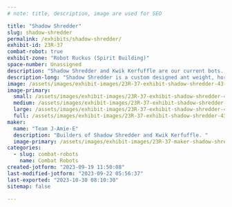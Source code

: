 ```yaml
---
# note: title, description, image are used for SEO

title: "Shadow Shredder"
slug: shadow-shredder
permalink: /exhibits/shadow-shredder/
exhibit-id: 23R-37
combat-robot: true
exhibit-zone: "Robot Ruckus (Spirit Building)"
space-number: Unassigned
description: "Shadow Shredder and Kwik Kerfuffle are our current bots. "
description-long: "Shadow Shredder is a custom designed ant weight, horizontal under cutter. Kwik Kerfuffle is a plastic ant lifter. "
image: /assets/images/exhibit-images/23R-37-exhibit-shadow-shredder-43-img-7889-8387-large.jpeg
image-primary: 
  small: /assets/images/exhibit-images/23R-37-exhibit-shadow-shredder-43-img-7889-8387-small.jpeg
  medium: /assets/images/exhibit-images/23R-37-exhibit-shadow-shredder-43-img-7889-8387-medium.jpeg
  large: /assets/images/exhibit-images/23R-37-exhibit-shadow-shredder-43-img-7889-8387-large.jpeg
  full: /assets/images/exhibit-images/23R-37-exhibit-shadow-shredder-43-img-7889-8387-full.jpeg
maker: 
  name: "Team J-Amie-E"
  description: "Builders of Shadow Shredder and Kwik Kerfuffle. "
  image-primary: /assets/images/exhibit-images/23R-37-maker-shadow-shredder-img-7889-medium.jpeg
categories: 
  - slug: combat-robots
    name: Combat Robots
created-jotform: "2023-09-19 11:50:08"
last-modified-jotform: "2023-09-22 05:56:37"
last-exported: "2023-10-30 08:10:30"
sitemap: false

---
```

